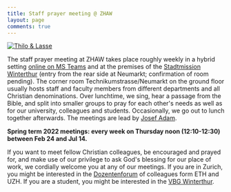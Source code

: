 ```yaml
---
title: Staff prayer meeting @ ZHAW
layout: page
comments: true
---
```


[<img alt="Thilo & Lasse" src="http://stdm.github.io/images/thilo-lasse-rheinfall.jpg"/>](http://stdm.github.io/images/thilo-lasse-rheinfall.jpg)

The staff prayer meeting at ZHAW takes place roughly weekly in a hybrid setting [online on MS Teams](https://teams.microsoft.com/l/channel/19%3a29c1fc51c21e450baa2944cdf84edee8%40thread.tacv2/online%2520prayer%2520meeting?groupId=91902fe1-3c0c-4018-b6f0-8920beb9c168&tenantId=5d1a9f9d-201f-4a10-b983-451cf65cbc1e) and at the premises of the [Stadtmission Winterthur](http://www.stadtmission-winterthur.ch/) (entry from the rear side at Neumarkt; confirmation of room pending). The corner room Technikumstrasse/Neumarkt on the ground floor usually hosts staff and faculty members from different departments and all Christian denominations. Over lunchtime, we sing, hear a passage from the Bible, and split into smaller groups to pray for each other's needs as well as for our university, colleagues and students. Occasionally, we go out to lunch together afterwards. The meetings are lead by [Josef Adam](https://www.zhaw.ch/en/about-us/person/adjo/).

**Spring term 2022 meetings: every week on Thursday noon (12:10-12:30) between Feb 24 and Jul 14.**

If you want to meet fellow Christian colleagues, be encouraged and prayed for, and make use of our privilege to ask God's blessing for our place of work, we cordially welcome you at any of our meetings. If you are in Zurich, you might be interested in the [Dozentenforum](http://www.dozentenforum.ch/) of colleagues form ETH and UZH. If you are a student, you might be interested in the [VBG Winterthur](http://winti.vbg.net/).
